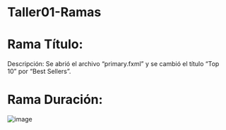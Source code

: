 # Taller01-Ramas

# Rama Título:
Descripción: Se abrió el archivo “primary.fxml” y se cambió el título “Top 10” por “Best Sellers”.

# Rama Duración:
![image](https://github.com/user-attachments/assets/6eedf5b3-2c1a-4a8c-baea-3c7d19880bcb)
